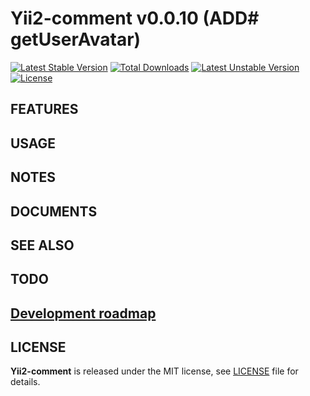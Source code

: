 # Yii2-comment v0.0.10 (ADD# getUserAvatar)

[![Latest Stable Version](https://poser.pugx.org/yongtiger/yii2-comment/v/stable)](https://packagist.org/packages/yongtiger/yii2-comment)
[![Total Downloads](https://poser.pugx.org/yongtiger/yii2-comment/downloads)](https://packagist.org/packages/yongtiger/yii2-comment) 
[![Latest Unstable Version](https://poser.pugx.org/yongtiger/yii2-comment/v/unstable)](https://packagist.org/packages/yongtiger/yii2-comment)
[![License](https://poser.pugx.org/yongtiger/yii2-comment/license)](https://packagist.org/packages/yongtiger/yii2-comment)


## FEATURES


## USAGE


## NOTES


## DOCUMENTS


## SEE ALSO


## TODO


## [Development roadmap](docs/development-roadmap.md)


## LICENSE 
**Yii2-comment** is released under the MIT license, see [LICENSE](https://opensource.org/licenses/MIT) file for details.
